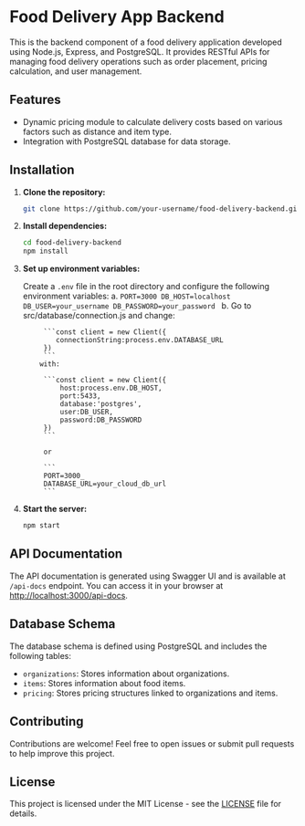 # Food Delivery App Backend

This is the backend component of a food delivery application developed using Node.js, Express, and PostgreSQL. It provides RESTful APIs for managing food delivery operations such as order placement, pricing calculation, and user management.

## Features

- Dynamic pricing module to calculate delivery costs based on various factors such as distance and item type.
- Integration with PostgreSQL database for data storage.

## Installation

1. **Clone the repository:**

   ```bash
   git clone https://github.com/your-username/food-delivery-backend.git
   ```

2. **Install dependencies:**

   ```bash
   cd food-delivery-backend
   npm install
   ```

3. **Set up environment variables:**

   Create a `.env` file in the root directory and configure the following environment variables:
            a.
            ```PORT=3000
            DB_HOST=localhost
            DB_USER=your_username
            DB_PASSWORD=your_password
            ```
            b. Go to src/database/connection.js and change:

            ```const client = new Client({
               connectionString:process.env.DATABASE_URL
            })
            ```
           with:

            ```const client = new Client({
                host:process.env.DB_HOST,
                port:5433,
                database:'postgres',
                user:DB_USER,
                password:DB_PASSWORD
            })
            ```

            or

            ```
            PORT=3000_
            DATABASE_URL=your_cloud_db_url
            ```

4. **Start the server:**

   ```bash
   npm start
   ```

## API Documentation

The API documentation is generated using Swagger UI and is available at `/api-docs` endpoint. You can access it in your browser at [http://localhost:3000/api-docs](http://localhost:3000/api-docs).

## Database Schema

The database schema is defined using PostgreSQL and includes the following tables:

- `organizations`: Stores information about organizations.
- `items`: Stores information about food items.
- `pricing`: Stores pricing structures linked to organizations and items.

## Contributing

Contributions are welcome! Feel free to open issues or submit pull requests to help improve this project.

## License

This project is licensed under the MIT License - see the [LICENSE](LICENSE) file for details.
